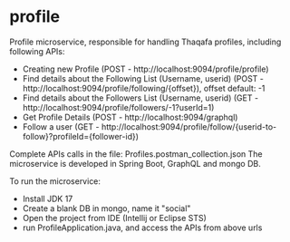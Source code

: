 # profile
 
Profile microservice, responsible for handling Thaqafa profiles, including following APIs:
- Creating new Profile
  (POST - http://localhost:9094/profile/profile)
- Find details about the Following List (Username, userid)
  (POST - http://localhost:9094/profile/following/{offset}), offset default: -1
- Find details about the Followers List (Username, userid)
  (GET - http://localhost:9094/profile/followers/-1?userId=1)
- Get Profile Details
  (POST - http://localhost:9094/graphql)
- Follow a user
  (GET - http://localhost:9094/profile/follow/{userid-to-follow}?profileId={follower-id})

Complete APIs calls in the file: Profiles.postman_collection.json
The microservice is developed in Spring Boot, GraphQL and mongo DB.

To run the microservice:
- Install JDK 17
- Create a blank DB in mongo, name it "social"
- Open the project from IDE (Intellij or Eclipse STS)
- run ProfileApplication.java, and access the APIs from above urls
